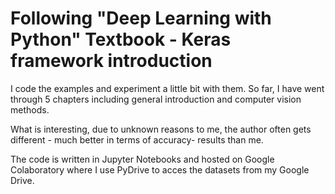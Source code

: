 # Following "Deep Learning with Python" Textbook - Keras framework introduction

I code the examples and experiment a little bit with them.
So far, I have went through 5 chapters including general introduction and computer vision methods.

What is interesting, due to unknown reasons to me, the author often gets different - much better in terms of accuracy- results than me.

The code is written in Jupyter Notebooks and hosted on Google Colaboratory where I use PyDrive to acces the datasets from my Google Drive.